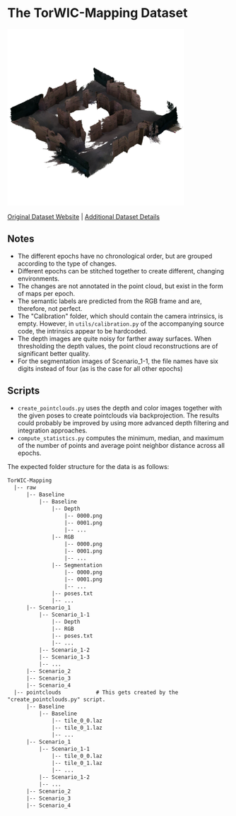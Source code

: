 # The TorWIC-Mapping Dataset

<img src="./../../images/TorWIC-Mapping.png" width="400"/>

[Original Dataset Website](https://github.com/Viky397/TorWICDataset) | [Additional Dataset Details](https://hpicgs.github.io/multi-temporal-point-cloud-datasets-survey/details/TorWIC-Mapping)

## Notes
  - The different epochs have no chronological order, but are grouped according to the type of changes. 
  - Different epochs can be stitched together to create different, changing environments. 
  - The changes are not annotated in the point cloud, but exist in the form of maps per epoch. 
  - The semantic labels are predicted from the RGB frame and are, therefore, not perfect.
  - The "Calibration" folder, which should contain the camera intrinsics, is empty. However, in `utils/calibration.py` of the accompanying source code, the intrinsics appear to be hardcoded.
  - The depth images are quite noisy for farther away surfaces. When thresholding the depth values, the point cloud reconstructions are of significant better quality.
  - For the segmentation images of Scenario_1-1, the file names have six digits instead of four (as is the case for all other epochs)



## Scripts
* `create_pointclouds.py` uses the depth and color images together with the given poses to create pointclouds via backprojection. The results could probably be improved by using more advanced depth filtering and integration approaches.
* `compute_statistics.py` computes the minimum, median, and maximum of the number of points and average point neighbor distance across all epochs.

The expected folder structure for the data is as follows:

```
TorWIC-Mapping
  |-- raw
      |-- Baseline
          |-- Baseline
              |-- Depth
                  |-- 0000.png
                  |-- 0001.png
                  |-- ...
              |-- RGB
                  |-- 0000.png
                  |-- 0001.png
                  |-- ...
              |-- Segmentation
                  |-- 0000.png
                  |-- 0001.png
                  |-- ...
              |-- poses.txt
              |-- ...
      |-- Scenario_1
          |-- Scenario_1-1
              |-- Depth
              |-- RGB
              |-- poses.txt
              |-- ...
          |-- Scenario_1-2
          |-- Scenario_1-3
          |-- ...
      |-- Scenario_2
      |-- Scenario_3
      |-- Scenario_4
  |-- pointclouds           # This gets created by the "create_pointclouds.py" script.
      |-- Baseline
          |-- Baseline
              |-- tile_0_0.laz
              |-- tile_0_1.laz
              |-- ...
      |-- Scenario_1
          |-- Scenario_1-1
              |-- tile_0_0.laz
              |-- tile_0_1.laz
              |-- ...
          |-- Scenario_1-2
          |-- ...
      |-- Scenario_2
      |-- Scenario_3
      |-- Scenario_4
```